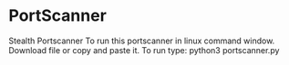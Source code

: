 # PortScanner
Stealth Portscanner
To run this portscanner in linux command window. Download file or copy and paste it. 
To run type:
python3 portscanner.py <Target IP range> <Starting Port> <Ending Port>
